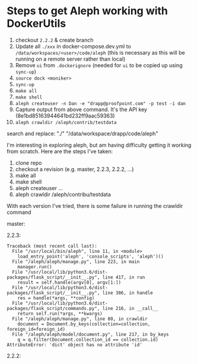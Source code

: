 # Steps to get Aleph working with DockerUtils

1. checkout `2.2.2`  & create branch
2. Update all `./xxx` in docker-compose.dev.yml to `/data/workspaces/<user>/code/aleph` (this is necessary as this will be running on a remote server rather than local)
3. Remove `ui` from `.dockerignore` (needed for `ui` to be copied up using `sync-up`)
4. `source dock <moniker>`
5. `sync-up`
6. `make all`
7. `make shell`
8. `aleph createuser -n Dan -e "drapp@proofpoint.com" -p test -i dan`
9. Capture output from above command. It's the API key (8e1bd85163944641bd232ff9aac59363)
10. `aleph crawldir /aleph/contrib/testdata`

search and replace:
 "./"
 "/data/workspace/drapp/code/aleph"

I'm interesting in exploring aleph, but am having difficulty getting it working from scratch. Here are the steps I've taken:

1. clone repo
2. checkout a revision (e.g. master, 2.2.3, 2.2.2, ...)
3. make all
4. make shell
5. aleph createuser ...
6. aleph crawldir /aleph/contribu/testdata

With each version I've tried, there is some failure in running the crawldir command

master: 

2.2.3: 
```
Traceback (most recent call last):
  File "/usr/local/bin/aleph", line 11, in <module>
    load_entry_point('aleph', 'console_scripts', 'aleph')()
  File "/aleph/aleph/manage.py", line 223, in main
    manager.run()
  File "/usr/local/lib/python3.6/dist-packages/flask_script/__init__.py", line 417, in run
    result = self.handle(argv[0], argv[1:])
  File "/usr/local/lib/python3.6/dist-packages/flask_script/__init__.py", line 386, in handle
    res = handle(*args, **config)
  File "/usr/local/lib/python3.6/dist-packages/flask_script/commands.py", line 216, in __call__
    return self.run(*args, **kwargs)
  File "/aleph/aleph/manage.py", line 80, in crawldir
    document = Document.by_keys(collection=collection, foreign_id=foreign_id)
  File "/aleph/aleph/model/document.py", line 217, in by_keys
    q = q.filter(Document.collection_id == collection.id)
AttributeError: 'dict' object has no attribute 'id'
```

2.2.2:
